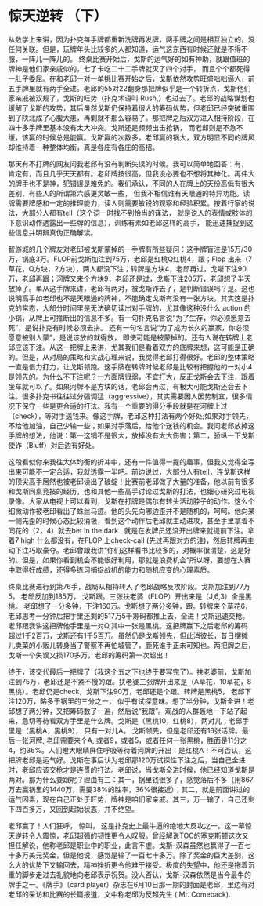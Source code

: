 # 惊天逆转 （下）

从数学上来讲，因为扑克每手牌都重新洗牌再发牌，两手牌之间是相互独立的，没任何关联。但是，玩牌年头比较多的人都知道，运气这东西有时候还就是不得不服，一阵儿一阵儿的。
终桌比赛开始后，戈斯的运气好的如有神助，就跟值班的牌神是他们家亲戚似的，七了卡吃二十二手牌就灭了四个对手， 而且个个都死得一肚子委屈。在和老邱一对一单挑比赛开始之后，戈斯依然攻势旺盛咄咄逼人，前五手牌里就有两手全进。老邱的55对22翻身那把牌似乎是一个转折点，戈斯他们家亲戚被双规了，戈斯的旺势（扑克术语叫 Rush,）也过去了。老邱的战略谋划也缓解了戈斯的攻势，其后虽然戈斯仍保持着很大的筹码优势，但老邱已经突破重围到了陕北成了心腹大患，再剿就不那么容易了。那把牌之后双方进入相持阶段，在四十多手牌里基本没有太大冲突。戈斯还是频频出击抢锅， 而老邱则是不急不缓，该赢的时候总是能赢。戈斯赢的次数多，老邱赢的锅大，双方明显不同的牌风却维持着一种整体均衡，真是各庄有各庄的高招。
 
那天有不打牌的网友问我老邱有没有判断失误的时候。我可以简单地回答：有， 肯定有，而且几乎天天都有。老邱牌技很高，但我没必要也不想将其神化。再伟大的牌手也不是神，犯错误是难免的。我们承认，不同的人在牌上的天份高低有很大差别，有些人的所谓第六感更灵敏一些， 但我不相信谁有天眼通的特异功能。读牌需要牌感和一定的推理能力，读人则需要敏锐的观察和经验积累。按着行家的说法，大部分人都有tell（这个词一时找不到恰当的译法， 就是说人的表情或肢体的下意识动作透露出一些牌的信息），训练有素如老邱这样的高手， 能迅速捕捉到这些信息并明辨真伪正确解读。
 
智游城的几个牌友对老邱被戈斯蒙掉的一手牌有所些疑问：这手牌盲注是15万/30万，锅底3万。FLOP前戈斯加注到75万，老邱是红桃Q红桃4，跟；Flop 出来（7草花，Q方块，2方块），两人都没下注；转牌是方块4，老邱再过，戈斯下注90万，老邱再跟；河牌又来个方块9，老邱还是过，戈斯下注205万，老邱想了半天放掉了。单从这手牌来讲，老邱有两对，被戈斯诈去了，是判断错误吗？是。这也说明高手如老邱也不是天眼通的牌神，不能确定戈斯有没有一张方块。其实这是扑克的常态，大部分时间里是无法确切读出对手牌的，尤其像这种没什么 action 的小锅，从牌上可推断出的信息不多。有一句扑克名言说“为了生存，你必须愿意去死”，是说扑克有时候必须去拼。 还有一句名言说“为了成为长久的赢家，你必须愿意被别人蒙”，是说该放的就得放， 即使可能是被蒙掉的。还有人说在转牌上老邱应该下注。从这一把牌上来讲，尤其我们是看着双方的底牌来想，这可能是正确的。但是，从对局的策略和实战心理来说，我觉得老邱打得很好。老邱的整体策略一直是借力打力，让戈斯领跑。这手牌在转牌时候老邱是比较有把握他的一对小4是领先的。为什么不下注呢？一方面牌很弱，不宜打大，反正戈斯会去下注，跟着坐车就可以了。如果河牌不是方块的话，老邱会再过，有极大可能戈斯还会去下注。很多扑克书往往过分强调猛（aggressive），其实需要因人因势制宜，很多情况下保守一些是更合适的打法。我有一个重要的得分手段就是在河牌上过（check），等对手送钱来。像这手牌，老邱这种打法有两个好处;如果对手领先，不给他加油，自己少输一些；如果对手落后，给他个送钱的机会。我问老邱放掉这手牌的想法，他说：第一这锅不是很大，放掉没有太大伤害；第二，骄纵一下戈斯使诈（Bluff）对后边有好处。
 
这段看似你来我往大体均衡的折冲中，还有一件值得一提的趣事，但我又觉得全写出来可能不一定合适，我就透露一半吧。前边说过，大部分人有tell，连戈斯这样的顶尖高手居然也被老邱读出了破绽！比赛前老邱做了大量的准备，他以前有很多和戈斯同桌竞技的经历，也和其他一些高手讨论过戈斯的打法，也细心研究过电视录像。大家从电视上可以看到，戈斯在打牌是偶尔有转头活动脖子的动作。这么个细微动作被老邱看出了蛛丝马迹。他的头先向哪边歪并不是随机的，呵呵。他向某一侧先歪的时候心态比较消极，看到这个动作后老邱就主动进攻，甚至手里拿着不同花的（2，4）就去bet in the dark , 就是在发牌员还没开出牌来就提前下注。拿着7 high 什么都没有，在FLOP 上check-call (先过再跟对方的注)，然后转牌再主动下注巧取豪夺。老邱曾跟我讲“你们这样看书比较多的，对概率很清楚，这是好的。但是，如果你看到机会不能很好利用，那就是浪费机会”所以呀，要想在大赛中取得好成绩，还得多练习捕捉战机的能力和随机应变的心理素质。
 
终桌比赛进行到第76手，战局从相持转入了老邱战略反攻阶段。戈斯加注到77万5， 老邱反加到185万， 戈斯跟。三张扶老婆（FLOP）开出来是（J,6,3）全是黑桃。 老邱想了一分多钟，下注160万。戈斯想了两分多钟，跟。转牌来个草花6， 老邱思考一分钟后把手里还剩的517万5千筹码都推上去，全进！戈斯迅速交枪。老邱跟我讲这把牌他手里是一对Q,其中一张是黑桃。这把牌赢下之后老邱的筹码超过1千2百万，戈斯还有1千5百万。虽然仍是戈斯领先，但此消彼长，昔日摆摊儿卖菜的小贩儿转身当了警察不再怕城管了，鹿死谁手正未可知也。两把牌之后，戈斯一个失误又损170多万，老邱的筹码第一次超出！
 
终于，该交代最后一把牌了（我这个五之下也终于要写完了）。扶老婆前，戈斯加注到75万，老邱还是不紧不慢的跟。扶老婆三张牌开出来是（A草花，10草花，8黑桃）。老邱仍是check，戈斯下注90万，老邱还是个跟。转牌是黑桃5， 老邱下注120万，略多于锅里的三分之一， 似乎有试探意味。想了半分钟，戈斯全进！老邱想了两分钟，又把筹码数了一遍，然后说“我跟”。观战的人群轰地一下站了起来，急切等待看双方手里是什么牌。戈斯是（黑桃10，红桃8），两对儿；老邱手里是（黑桃A，黑桃9）， 只有一对儿A。 戈斯领先，但是老邱还有16张活牌。最后一张河牌, 老邱需要来个A, 或者9，或者5，或者任何一张黑桃，胜面是11分之4，约36%。人们瞪大眼睛屏住呼吸等待着河牌的开出：是红桃A！不可否认，这把牌老邱是运气好。戈斯在事后认为老邱那120万试探性下注之后，当自己全进时，老邱应该交枪才是连贯的打法。老邱说，当戈斯全进时候，他已经知道戈斯是两对。那为什么要跟呢？理由有三：其一，锅里钱很多了，感觉落后不多（用867万去赢锅里的1440万，需要38%的胜率，36%很接近）；其二，就是前面讲过的运气因素，现在自己正处于旺势，牌神是咱们家亲戚。其三，万一输了，自己还剩下四百多万，又回到起始状态，并不绝望。
 
老邱赢了！人们狂呼， 惊叫， 这是扑克史上最牛逼的绝地大反攻之一。这一幕惊天逆转令人震惊，老邱超强的韧性更令人叹服。曾经解说TOC的塞克斯顿这次又担任解说，他称老邱是职业中的职业，此言不虚。戈斯-汉森虽然也赢得了一百七十多万美元奖金，但是他说，感觉是输了一百七十多万。除了奖金的巨大差别，这么大的优势下又输回去，精神挫折更令他难于接受。极度的失望中，他还是拖着沉重的脚步走过去礼貌地向老邱表示祝贺。没人否认，戈斯-汉森依然是当今最牛的牌手之一。《牌手》（card player）杂志在6月10日那一期的封面是老邱，里边有对老邱的采访和比赛的长篇报道，文中称老邱为反超先生 ( Mr. Comeback).
